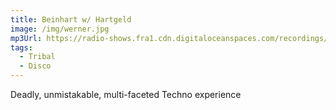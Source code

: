 ```yaml
---
title: Beinhart w/ Hartgeld 
image: /img/werner.jpg
mp3Url: https://radio-shows.fra1.cdn.digitaloceanspaces.com/recordings/hartgeld/stream_20240126-212253.mp3
tags: 
  - Tribal
  - Disco
---
```

Deadly, unmistakable, multi-faceted Techno experience